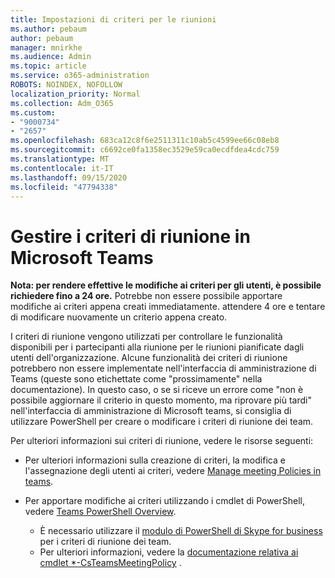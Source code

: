 ```yaml
---
title: Impostazioni di criteri per le riunioni
ms.author: pebaum
author: pebaum
manager: mnirkhe
ms.audience: Admin
ms.topic: article
ms.service: o365-administration
ROBOTS: NOINDEX, NOFOLLOW
localization_priority: Normal
ms.collection: Adm_O365
ms.custom:
- "9000734"
- "2657"
ms.openlocfilehash: 683ca12c8f6e2511311c10ab5c4599ee66c08eb8
ms.sourcegitcommit: c6692ce0fa1358ec3529e59ca0ecdfdea4cdc759
ms.translationtype: MT
ms.contentlocale: it-IT
ms.lasthandoff: 09/15/2020
ms.locfileid: "47794338"
---
```

# <a name="manage-meeting-policies-in-microsoft-teams"></a>Gestire i criteri di riunione in Microsoft Teams

**Nota: per rendere effettive le modifiche ai criteri per gli utenti, è possibile richiedere fino a 24 ore.** Potrebbe non essere possibile apportare modifiche ai criteri appena creati immediatamente. attendere 4 ore e tentare di modificare nuovamente un criterio appena creato.

I criteri di riunione vengono utilizzati per controllare le funzionalità disponibili per i partecipanti alla riunione per le riunioni pianificate dagli utenti dell'organizzazione. Alcune funzionalità dei criteri di riunione potrebbero non essere implementate nell'interfaccia di amministrazione di Teams (queste sono etichettate come "prossimamente" nella documentazione). In questo caso, o se si riceve un errore come "non è possibile aggiornare il criterio in questo momento, ma riprovare più tardi" nell'interfaccia di amministrazione di Microsoft teams, si consiglia di utilizzare PowerShell per creare o modificare i criteri di riunione dei team. 

Per ulteriori informazioni sui criteri di riunione, vedere le risorse seguenti:

- Per ulteriori informazioni sulla creazione di criteri, la modifica e l'assegnazione degli utenti ai criteri, vedere [Manage meeting Policies in teams](https://docs.microsoft.com/microsoftteams/meeting-policies-in-teams).

- Per apportare modifiche ai criteri utilizzando i cmdlet di PowerShell, vedere [Teams PowerShell Overview](https://docs.microsoft.com/microsoftteams/teams-powershell-overview). 
    - È necessario utilizzare il [modulo di PowerShell di Skype for business](https://www.microsoft.com/download/details.aspx?id=39366) per i criteri di riunione dei team. 
    - Per ulteriori informazioni, vedere la [documentazione relativa ai cmdlet *-CsTeamsMeetingPolicy](https://docs.microsoft.com/search/?search=CsTeamsMeetingPolicy&view=skype-ps) .

